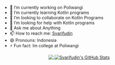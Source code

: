 
- 🔭 I’m currently working on Poliwangi
- 🌱 I’m currently learning Kotlin programs
- 👯 I’m looking to collaborate on Kotlin Programs
- 🤔 I’m looking for help with Kotlin programs
- 💬 Ask me about Anything
- 📫 How to reach me: [Syarifudin](fb.me/parkiran708)
- 😄 Pronouns: Indonesia
- ⚡ Fun fact: Im college at Poliwangi


<p align="center">
  <a href="https://github.com/MuhSyarifudin">
    <img align="center" src="https://github-readme-stats.vercel.app/api/top-langs/?username=MuhSyarifudin&hide=html,css,java&langs_count=8" />
  </a>
  <a href="https://github.com/MuhSyarifudin">
    <img align="center" src="https://github-readme-stats.vercel.app/api?username=MuhSyarifudin&show_icons=true&line_height=33&count_private=true" alt="Syarifudin's GitHub Stats" />
  </a>
</p>
